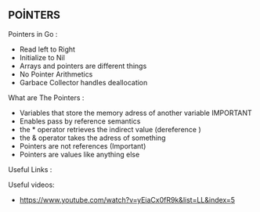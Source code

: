 ## POİNTERS



Pointers in Go : 

- Read left to Right
- Initialize to Nil
- Arrays and pointers are different things
- No Pointer Arithmetics
- Garbace Collector handles deallocation 

What are The Pointers : 
- Variables that store the memory adress of another variable IMPORTANT
- Enables pass by reference semantics 
- the * operator retrieves the indirect value (dereference )
- the & operator takes the adress of something
- Pointers are not references (Important)
- Pointers are values like anything else



Useful Links : 





Useful videos:
- https://www.youtube.com/watch?v=yEiaCx0fR9k&list=LL&index=5

